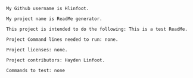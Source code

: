 
    My Github username is Hlinfoot. 

    My project name is ReadMe generator. 

    This project is intended to do the following: This is a test ReadMe.

    Project Command lines needed to run: none. 

    Project licenses: none. 

    Project contributors: Hayden Linfoot. 
    
    Commands to test: none
    